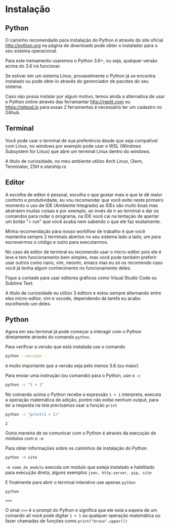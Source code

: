 # Instalação


## Python

O caminho recomendado para instalação do Python é através do site oficial
http://python.org na página de downloads pode obter o instalador para o seu
sistema operacional.

Para este treinamento usaremos o Python 3.6+, ou seja, qualquer versão acima
do 3.6 irá funcionar.

Se estiver em um sistema Linux, provavelmente o Python já se encontra instalado
ou pode obte-lo através do gerenciador de pacotes do seu sistema.

Caso não possa instalar por algum motivo, temos ainda a alternativa de
usar o Python online através das ferramantar http://replit.com ou https://gitpod.io
para essas 2 ferramentas é necessário ter um cadastro no Github.

## Terminal

Você pode usar o terminal de sua preferência desde que seja compatível com 
Linux, no windows por exemplo pode usar o WSL (Windows Subsystem for Linux)
que abre um terminal Linux dentro do windows.

A título de curiosidade, no meu ambiente utilizo Arch Linux, i3wm, Terminator, 
ZSH e starship.rs

## Editor

A escolha de editor é pessoal, escolha o que gostar mais e que te dê maior
conforto e produtividade, eu vou recomendar que você evite neste primeiro
momento o uso de IDE (Ambiente Integrado) as IDEs são muito boas mas abstraem
muitas coisas e por exemplo, ao invés de ir ao terminal e dar os comandos para
rodar o programa, na IDE você cai na tentação de apertar um botão "> run" que
você acaba nem sabendo o que ele faz exatamente.

Minha recomendação para nosso workflow de trabalho é que você mantenha sempre
2 terminais abertos no seu sistema lado a lado, um para escrevermos o código e
outro para executarmos.

No caso de editor de terminal eu recomendo usar o micro-editor pois ele é leve
e tem funcionamento bem simples, mas você pode também preferir usar outros como
nano, vim, neovim, emacs mas eu só os recomendo caso você já tenha algum
conhecimento no funcionamento deles.

Fique a contade para usar editores gráficos como Visual Studio Code ou Sublime 
Text.

A título de curiosidade eu utilizo 3 editors e estou sempre alternando entre eles
micro-editor, vim e vscode, dependendo da tarefa eu acabo escolhendo um deles.


## Python

Agora em seu terminal já pode começar a interagir com o Python diretamente através
do comando `python`.

Para verificar a versão que está instalada use o comando

```bash
python --version
```

é muito importante que a versão seja pelo menos 3.6 (ou maior)

Para enviar uma instrução (ou comando) para o Python, use o `-c`

```bash
python -c "1 + 1"
```

No comando acima o Python recebe a expressão `1 + 1` interpreta, executa a 
operação matemática de adição, porém não exibe nenhum output, para ter
a resposta na tela precisamos usar a função `print`


```bash
python -c "print(1 + 1)"
```
`2`

Outra maneira de se comunicar com o Python é através da execução de módulos
com o `-m`

Para obter informações sobre os caminhos de instalação do Python

```bash
python -m site
```

`-m nome_do_modulo` executa um módulo que esteja instalado e habilitado para
execução direta, alguns exemplos `json, http.server, pip, site`

E finalmente para abrir o terminal interativo use apenas `python`

```bash
python
```
`>>>`

O sinal `>>>` é o prompt do Python e significa que ele está a espera de um comando
ali você pode digitar `1 + 1` ou qualquer operação matemática ou fazer chamadas
de funções como `print("bruno".upper())`





